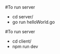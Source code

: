 #To run server
  - cd server/
  - go run helloWorld.go

#To run server
  - cd client/
  - npm run dev
